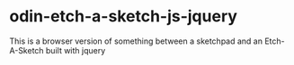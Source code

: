 # odin-etch-a-sketch-js-jquery
This is a browser version of something between a sketchpad and an Etch-A-Sketch built with jquery
